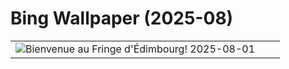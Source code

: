 # Bing Wallpaper (2025-08)

|  |  |  |
|:---:|:---:|:---:|
| ![](https://www.bing.com/th?id=OHR.EdinburghFringe_FR-CA9015362878_400x240.jpg "Bienvenue au Fringe d'Édimbourg!") 2025-08-01 |  |  |
